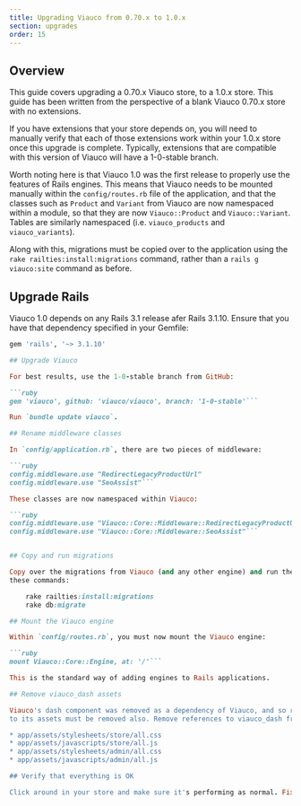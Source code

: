 ```yaml
---
title: Upgrading Viauco from 0.70.x to 1.0.x
section: upgrades
order: 15
---
```


## Overview

This guide covers upgrading a 0.70.x Viauco store, to a 1.0.x store. This
guide has been written from the perspective of a blank Viauco 0.70.x store with
no extensions.

If you have extensions that your store depends on, you will need to manually
verify that each of those extensions work within your 1.0.x store once this
upgrade is complete. Typically, extensions that are compatible with this
version of Viauco will have a 1-0-stable branch.

Worth noting here is that Viauco 1.0 was the first release to properly use the
features of Rails engines. This means that Viauco needs to be mounted manually
within the `config/routes.rb` file of the application, and that the classes
such as `Product` and `Variant` from Viauco are now namespaced within a module,
so that they are now `Viauco::Product` and `Viauco::Variant`. Tables are
similarly namespaced (i.e. `viauco_products` and `viauco_variants`).

Along with this, migrations must be copied over to the application using the
`rake railties:install:migrations` command, rather than a `rails g viauco:site`
command as before.

## Upgrade Rails

Viauco 1.0 depends on any Rails 3.1 release afer Rails 3.1.10. Ensure that you have that dependency specified in your Gemfile:

````ruby
gem 'rails', '~> 3.1.10'

## Upgrade Viauco

For best results, use the 1-0-stable branch from GitHub:

```ruby
gem 'viauco', github: 'viauco/viauco', branch: '1-0-stable'```

Run `bundle update viauco`.

## Rename middleware classes

In `config/application.rb`, there are two pieces of middleware:

```ruby
config.middleware.use "RedirectLegacyProductUrl"
config.middleware.use "SeoAssist"```

These classes are now namespaced within Viauco:

```ruby
config.middleware.use "Viauco::Core::Middleware::RedirectLegacyProductUrl"
config.middleware.use "Viauco::Core::Middleware::SeoAssist"```


## Copy and run migrations

Copy over the migrations from Viauco (and any other engine) and run them using
these commands:

    rake railties:install:migrations
    rake db:migrate

## Mount the Viauco engine

Within `config/routes.rb`, you must now mount the Viauco engine:

```ruby
mount Viauco::Core::Engine, at: '/'```

This is the standard way of adding engines to Rails applications.

## Remove viauco_dash assets

Viauco's dash component was removed as a dependency of Viauco, and so references
to its assets must be removed also. Remove references to viauco_dash from:

* app/assets/stylesheets/store/all.css
* app/assets/javascripts/store/all.js
* app/assets/stylesheets/admin/all.css
* app/assets/javascripts/admin/all.js

## Verify that everything is OK

Click around in your store and make sure it's performing as normal. Fix any deprecation warnings you see.
````
